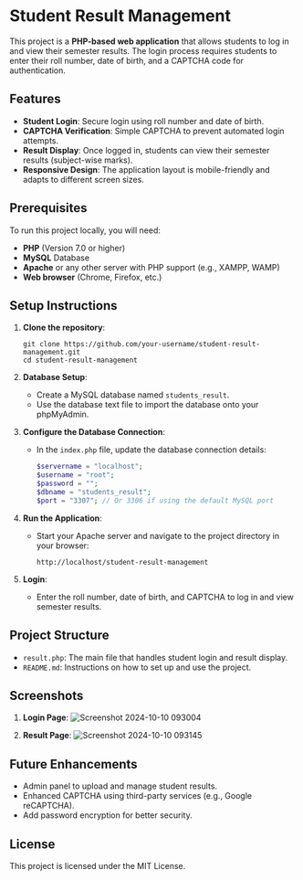 

# Student Result Management

This project is a **PHP-based web application** that allows students to log in and view their semester results. The login process requires students to enter their roll number, date of birth, and a CAPTCHA code for authentication.

## Features

- **Student Login**: Secure login using roll number and date of birth.
- **CAPTCHA Verification**: Simple CAPTCHA to prevent automated login attempts.
- **Result Display**: Once logged in, students can view their semester results (subject-wise marks).
- **Responsive Design**: The application layout is mobile-friendly and adapts to different screen sizes.

## Prerequisites

To run this project locally, you will need:

- **PHP** (Version 7.0 or higher)
- **MySQL** Database
- **Apache** or any other server with PHP support (e.g., XAMPP, WAMP)
- **Web browser** (Chrome, Firefox, etc.)

## Setup Instructions

1. **Clone the repository**:

   ```
   git clone https://github.com/your-username/student-result-management.git
   cd student-result-management
   ```

2. **Database Setup**:

   - Create a MySQL database named `students_result`.
   - Use the database text file to import the database onto your phpMyAdmin.
   
   

3. **Configure the Database Connection**:

   - In the `index.php` file, update the database connection details:
     ```php
     $servername = "localhost"; 
     $username = "root"; 
     $password = ""; 
     $dbname = "students_result"; 
     $port = "3307"; // Or 3306 if using the default MySQL port
     ```

4. **Run the Application**:

   - Start your Apache server and navigate to the project directory in your browser:
     ```
     http://localhost/student-result-management
     ```

5. **Login**:

   - Enter the roll number, date of birth, and CAPTCHA to log in and view semester results.

## Project Structure

- `result.php`: The main file that handles student login and result display.
- `README.md`: Instructions on how to set up and use the project.

## Screenshots

1. **Login Page**:
   ![Screenshot 2024-10-10 093004](https://github.com/user-attachments/assets/d03d49d2-9d30-41fa-95c6-f7cc06d90b11)

  
2. **Result Page**:
   ![Screenshot 2024-10-10 093145](https://github.com/user-attachments/assets/2f3121e2-b7f8-4f1c-9b08-1edf3667937c)

## Future Enhancements

- Admin panel to upload and manage student results.
- Enhanced CAPTCHA using third-party services (e.g., Google reCAPTCHA).
- Add password encryption for better security.

## License

This project is licensed under the MIT License.

